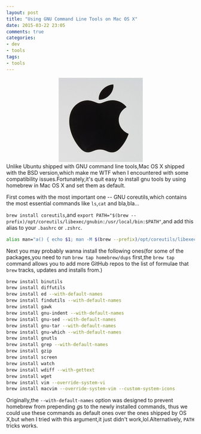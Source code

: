 ```yaml
---
layout: post
title: "Using GNU Command Line Tools on Mac OS X"
date: 2015-03-22 23:05
comments: true
categories: 
- dev
- tools
tags:
- tools
---
```

<p><center><img src="/images/apple_mac_logo.jpg" width="225" height="225"></center>
Unlike Ubuntu shipped with GNU command line tools,Mac OS X shipped with the BSD version,which make me WTF when I encountered with some compatibility issues.Fortunately,it's quit easy to install gnu tools by using homebrew in Mac OS X and set them as default.

<!-- more -->

First comes with the most important one -- GNU coreutils,which contains the most essential commands like ``ls``,``cat`` and bla,bla...

``brew install coreutils``,and ``export PATH="$(brew --prefix)/opt/coreutils/libexec/gnubin:/usr/local/bin:$PATH"``,and add this alias to your ``.bashrc`` or ``.zshrc``.

```bash
alias man="a() { echo $1; man -M $(brew --prefix)/opt/coreutils/libexec/gnuman $1 1>/dev/null 2>&1;  if [ "$?" -eq 0 ]; then man -M $(brew --prefix)/opt/coreutils/libexec/gnuman $1; else man $1; fi }; a"
```

Next you may probably wanna install the following ones(for some of the packages,you need to run ``brew tap homebrew/dups`` first,the ``brew tap`` command allows you to add more GitHub repos to the list of formulae that ``brew`` tracks, updates and installs from.)

```bash
brew install binutils
brew install diffutils
brew install ed --with-default-names
brew install findutils --with-default-names
brew install gawk
brew install gnu-indent --with-default-names
brew install gnu-sed --with-default-names
brew install gnu-tar --with-default-names
brew install gnu-which --with-default-names
brew install gnutls
brew install grep --with-default-names
brew install gzip
brew install screen
brew install watch
brew install wdiff --with-gettext
brew install wget
brew install vim --override-system-vi
brew install macvim --override-system-vim --custom-system-icons
```

Originally,the ``--with-default-names`` option was designed to prevent homebrew from prepending *g*s to the newly installed commands, thus we could use these commands as default ones over the ones shipped by OS X,but when I tried with this argument,it just didn't work,lol.Alternatively, ``PATH`` tricks works.

